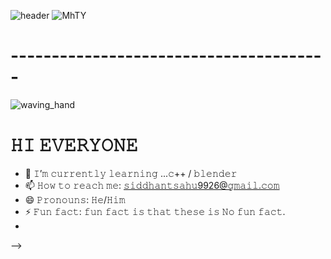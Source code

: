 ![header](https://user-images.githubusercontent.com/115187902/230611017-0eea583f-9e8f-41f3-af7c-1ad2de94dee2.png)
![MhTY](https://user-images.githubusercontent.com/121472284/229675799-66bb72be-23be-4a87-be4b-44768b64fe5f.gif)


# ---------------------------------------

![waving_hand](https://user-images.githubusercontent.com/121472284/229670257-6a6e2ca4-3a96-42aa-9c0a-1a7813eccce1.gif) <h1>𝙷𝙸 𝙴𝚅𝙴𝚁𝚈𝙾𝙽𝙴</h1>                                                                                           

- 🌱 𝙸’𝚖 𝚌𝚞𝚛𝚛𝚎𝚗𝚝𝚕𝚢 𝚕𝚎𝚊𝚛𝚗𝚒𝚗𝚐 ...𝚌++ / 𝚋𝚕𝚎𝚗𝚍𝚎𝚛  
- 📫 𝙷𝚘𝚠 𝚝𝚘 𝚛𝚎𝚊𝚌𝚑 𝚖𝚎: 𝚜𝚒𝚍𝚍𝚑𝚊𝚗𝚝𝚜𝚊𝚑𝚞9926@𝚐𝚖𝚊𝚒𝚕.𝚌𝚘𝚖
- 😄 𝙿𝚛𝚘𝚗𝚘𝚞𝚗𝚜: 𝙷𝚎/𝙷𝚒𝚖 
- ⚡ 𝙵𝚞𝚗 𝚏𝚊𝚌𝚝: 𝚏𝚞𝚗 𝚏𝚊𝚌𝚝 𝚒𝚜 𝚝𝚑𝚊𝚝 𝚝𝚑𝚎𝚜𝚎 𝚒𝚜 𝙽𝚘 𝚏𝚞𝚗 𝚏𝚊𝚌𝚝.
- 

-->
